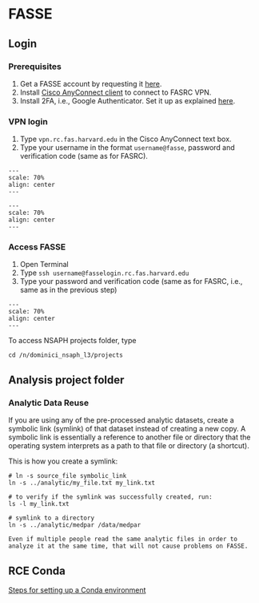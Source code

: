 # FASSE


## Login 


### Prerequisites 

1. Get a FASSE account by requesting it [here](https://docs.rc.fas.harvard.edu/kb/get-a-fasse-account-and-project-group/).
2. Install [Cisco AnyConnect client](https://vpn.rc.fas.harvard.edu/) to connect to FASRC VPN. 
3. Install 2FA, i.e., Google Authenticator. Set it up as explained [here](https://docs.rc.fas.harvard.edu/kb/openauth/).

### VPN login

1. Type `vpn.rc.fas.harvard.edu` in the Cisco AnyConnect text box.
2. Type your username in the format `username@fasse`, password and verification code (same as for FASRC).

```{figure} imgs/fasse_vpn.png
---
scale: 70%
align: center 
---
```

```{figure} imgs/fasse_form.png
---
scale: 70%
align: center 
---
```

### Access FASSE

1. Open Terminal
2. Type `ssh username@fasselogin.rc.fas.harvard.edu`
3. Type your password and verification code (same as for FASRC, i.e., same as in the previous step)

```{figure} imgs/fasse_ssh.png
---
scale: 70%
align: center 
---
```

To access NSAPH projects folder, type 
```
cd /n/dominici_nsaph_l3/projects
``` 

## Analysis project folder 

### Analytic Data Reuse

If you are using any of the pre-processed analytic datasets, create a symbolic link (symlink) of that dataset instead of creating a new copy. A symbolic link is essentially a reference to another file or directory that the operating system interprets as a path to that file or directory (a shortcut).

This is how you create a symlink:

```
# ln -s source_file symbolic_link
ln -s ../analytic/my_file.txt my_link.txt

# to verify if the symlink was successfully created, run:
ls -l my_link.txt

# symlink to a directory
ln -s ../analytic/medpar /data/medpar
```

```{note}
Even if multiple people read the same analytic files in order to analyze it at the same time, that will not cause problems on FASSE.
```


## RCE Conda

[Steps for setting up a Conda environment](https://github.com/NSAPH/CausalGPS-test/blob/main/Analyses/scaling_synthetic_rce_1/scaling_synthetic_rce.md#steps-for-setting-up-environment)
